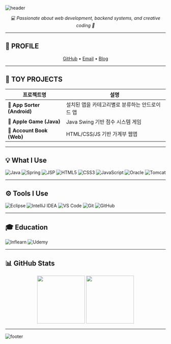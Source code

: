 <!-- 상단 배너 -->
![header](https://capsule-render.vercel.app/api?type=waving&color=0:7F7FD5,100:86A8E7&height=220&text=AAAJJWA&fontAlign=50&fontAlignY=40&fontSize=70&fontColor=ffffff&desc=Java%20%26%20Web%20Developer&descAlignY=65)

<p align="center">
  <em>💻 Passionate about web development, backend systems, and creative coding 🎨</em>
</p>

---

## 🔖 PROFILE
<p align="center">
  <a href="https://github.com/AAAJJWA">GitHub</a> • 
  <a href="mailto:youremail@example.com">Email</a> • 
  <a href="https://yourblog.example.com">Blog</a>
</p>

---

## 🧩 TOY PROJECTS
| 프로젝트명 | 설명 |
|-------------|-------|
| 🧱 **App Sorter (Android)** | 설치된 앱을 카테고리별로 분류하는 안드로이드 앱 |
| 🍎 **Apple Game (Java)** | Java Swing 기반 점수 시스템 게임 |
| 💸 **Account Book (Web)** | HTML/CSS/JS 기반 가계부 웹앱 |

---

## 💡 What I Use
![Java](https://img.shields.io/badge/Java-ED8B00?style=for-the-badge&logo=openjdk&logoColor=white)
![Spring](https://img.shields.io/badge/Spring-6DB33F?style=for-the-badge&logo=spring&logoColor=white)
![JSP](https://img.shields.io/badge/JSP-007396?style=for-the-badge&logo=java&logoColor=white)
![HTML5](https://img.shields.io/badge/HTML5-E34F26?style=for-the-badge&logo=html5&logoColor=white)
![CSS3](https://img.shields.io/badge/CSS3-1572B6?style=for-the-badge&logo=css3&logoColor=white)
![JavaScript](https://img.shields.io/badge/JavaScript-F7DF1E?style=for-the-badge&logo=javascript&logoColor=black)
![Oracle](https://img.shields.io/badge/Oracle-F80000?style=for-the-badge&logo=oracle&logoColor=white)
![Tomcat](https://img.shields.io/badge/Tomcat-F8DC75?style=for-the-badge&logo=apachetomcat&logoColor=black)

---

## ⚙️ Tools I Use
![Eclipse](https://img.shields.io/badge/Eclipse-2C2255?style=for-the-badge&logo=eclipseide&logoColor=white)
![IntelliJ IDEA](https://img.shields.io/badge/IntelliJ%20IDEA-000000?style=for-the-badge&logo=intellijidea&logoColor=white)
![VS Code](https://img.shields.io/badge/VS%20Code-007ACC?style=for-the-badge&logo=visualstudiocode&logoColor=white)
![Git](https://img.shields.io/badge/Git-F05032?style=for-the-badge&logo=git&logoColor=white)
![GitHub](https://img.shields.io/badge/GitHub-181717?style=for-the-badge&logo=github&logoColor=white)

---

## 🎓 Education
![Inflearn](https://img.shields.io/badge/Inflearn-02C75A?style=for-the-badge)
![Udemy](https://img.shields.io/badge/Udemy-A435F0?style=for-the-badge)

---

## 📊 GitHub Stats
<p align="center">
  <img src="https://github-readme-stats.vercel.app/api?username=AAAJJWA&show_icons=true&theme=tokyonight" height="150"/>
  <img src="https://github-readme-stats.vercel.app/api/top-langs/?username=AAAJJWA&layout=compact&theme=tokyonight" height="150"/>
</p>

---

<!-- 하단 배너 -->
![footer](https://capsule-render.vercel.app/api?type=waving&color=0:86A8E7,100:91EAE4&height=120&section=footer&text=Thanks%20for%20visiting!%20👋&fontSize=25&fontColor=ffffff)

